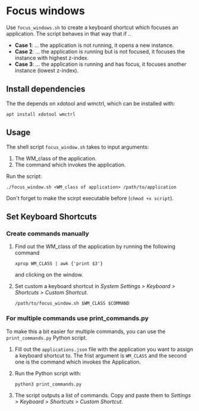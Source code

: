 # Focus windows 
Use `focus_windows.sh` to create a keyboard shortcut which focuses an application. The script behaves in that way that if ..

- **Case 1**: ... the application is not running, it opens a new instance.
- **Case 2**: ... the application is running but is not focused, it focuses the instance with highest z-index.
- **Case 3**: ... the application is running and has focus, it focuses another instance (lowest z-index).

## Install dependencies
The the depends on xdotool and wmctrl, which can be installed with:

`apt install xdotool wmctrl`

## Usage

The shell script `focus_window.sh` takes to input arguments:
1. The WM\_class of the application.
2. The command which invokes the application.

Run the script:

`./focus_window.sh <WM_class of application> /path/to/application`

Don't forget to make the scirpt executable before (`chmod +x script`).

## Set Keyboard Shortcuts
### Create commands manually

1. Find out the WM\_class of the application by running the following command 

   `xprop WM_CLASS | awk {'print $3'}` 
   
   and clicking on the window.
   
2. Set custom a keyboard shortcut in *System Settings > Keyboard > Shortcuts > Custom Shortcut*.

   `/path/to/focus_window.sh $WM_CLASS $COMMAND`

### For multiple commands use print\_commands.py
To make this a bit easier for multiple commands, you can use the `print_commands.py` Python script.

1. Fill out the `applications.json` file with the application you want to assign a keyboard shortcut to. The frist argument is `WM_CLASS` and the second one is the command which invokes the Application.
2. Run the Python script with: 

   `python3 print_commands.py`

3. The script outputs a list of commands. Copy and paste them to *Settings > Keyboard > Shortcuts > Custom Shortcut*.
 


